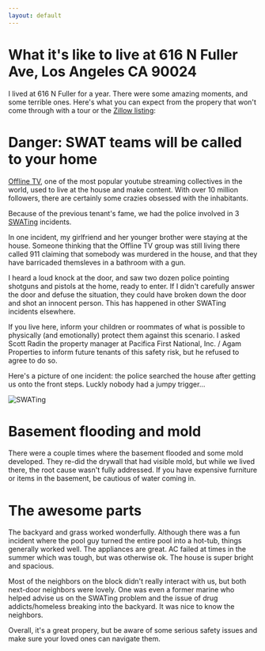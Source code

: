 ```yaml
---
layout: default
---
```


# What it's like to live at 616 N Fuller Ave, Los Angeles CA 90024

I lived at 616 N Fuller for a year. There were some amazing moments, and some terrible ones. Here's what you can expect from the propery that won't come through with a tour or the [Zillow listing](https://www.zillow.com/homedetails/616-N-Fuller-Ave-Los-Angeles-CA-90036/20785361_zpid/):

# Danger: SWAT teams will be called to your home

[Offline TV](https://en.wikipedia.org/wiki/OfflineTV), one of the most popular youtube streaming collectives in the world, used to live at the house and make content. With over 10 million followers, there are certainly some crazies obsessed with the inhabitants.

Because of the previous tenant's fame, we had the police involved in 3 [SWATing](https://en.wikipedia.org/wiki/Swatting) incidents. 

In one incident, my girlfriend and her younger brother were staying at the house. Someone thinking that the Offline TV group was still living there called 911 claiming that somebody was murdered in the house, and that they have barricaded themsleves in a bathroom with a gun.

I heard a loud knock at the door, and saw two dozen police pointing shotguns and pistols at the home, ready to enter. If I didn't carefully answer the door and defuse the situation, they could have broken down the door and shot an innocent person. This has happened in other SWATing incidents elsewhere.

If you live here, inform your children or roommates of what is possible to physically (and emotionally) protect them against this scenario. I asked Scott Radin the property manager at Pacifica First National, Inc. / Agam Properties to inform future tenants of this safety risk, but he refused to agree to do so.

Here's a picture of one incident: the police searched the house after getting us onto the front steps. Luckly nobody had a jumpy trigger...

![SWATing](assets/images/swat.jpg)

# Basement flooding and mold

There were a couple times where the basement flooded and some mold developed. They re-did the drywall that had visible mold, but while we lived there, the root cause wasn't fully addressed. If you have expensive furniture or items in the basement, be cautious of water coming in.

# The awesome parts

The backyard and grass worked wonderfully. Although there was a fun incident where the pool guy turned the entire pool into a hot-tub, things generally worked well. The appliances are great. AC failed at times in the summer which was tough, but was otherwise ok. The house is super bright and spacious.

Most of the neighbors on the block didn't really interact with us, but both next-door neighbors were lovely. One was even a former marine who helped advise us on the SWATing problem and the issue of drug addicts/homeless breaking into the backyard. It was nice to know the neighbors.

Overall, it's a great propery, but be aware of some serious safety issues and make sure your loved ones can navigate them.
